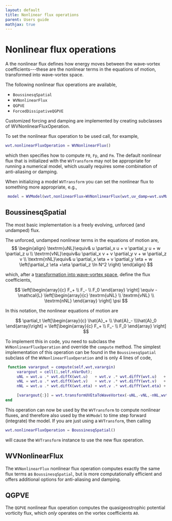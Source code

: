 ```yaml
---
layout: default
title: Nonlinear flux operations
parent: Users guide
mathjax: true
---
```


#  Nonlinear flux operations

A the nonlinear flux defines how energy moves between the wave-vortex coefficients---these are the nonlinear terms in the equations of motion, transformed into wave-vortex space.

The following nonlinear flux operations are available,
- `BoussinesqSpatial`
- `WVNonlinearFlux`
- `QGPVE`
- `ForcedDissipativeQGPVE`

Customized forcing and damping are implemented by creating subclasses of WVNonlinearFluxOperation.

To set the nonlinear flux operation to be used call, for example,
```matlab
wvt.nonlinearFluxOperation = WVNonlinearFlux()
```
which then specifies how to compute `F0`, `Fp`, and `Fm`. The default nonlinear flux that is initialized with the `WVTransform` may not be appropriate for running a numerical model, which usually requires some combination of anti-aliasing or damping.

When initializing a model `WVTransform` you can set the nonlinear flux to something more appropriate, e.g.,
```matlab
 model = WVModel(wvt,nonlinearFlux=WVNonlinearFlux(wvt,uv_damp=wvt.uvMax));
 ```


## BoussinesqSpatial

The most basic implementation is a freely evolving, unforced (and undamped) flux. 

The unforced, undamped nonlinear terms in the equations of motion are,
$$
\begin{align}
    \textrm{uNL}\equiv& u \partial_x u + v \partial_y u + w \partial_z u \\
    \textrm{vNL}\equiv&u \partial_x v + v \partial_y v + w \partial_z v \\
    \textrm{nNL}\equiv& u \partial_x \eta + v \partial_y \eta + w \left(\partial_z \eta +\eta \partial_z \ln N^2 \right)
\end{align}
$$

which, after a [transformation into wave-vortex space](/mathematical-introduction/transformations.html), define the flux coefficients,

$$
\left[\begin{array}{c}
F_+ \\
F_- \\
F_0
\end{array} \right] \equiv 
    - \mathcal{L} \left[\begin{array}{c}
\textrm{uNL} \\
\textrm{vNL} \\
\textrm{nNL} 
\end{array} \right] \psi
$$

In this notation, the nonlinear equations of motion are

$$
\partial_t \left[\begin{array}{c} \hat{A}_+  \\  \hat{A}_-  \\\hat{A}_0 \end{array}\right] = \left[\begin{array}{c}
 F_+ \\
 F_- \\
F_0
\end{array} \right]
$$

To implement this in code, you need to subclass the `WVNonlinearFluxOperation` and override the `compute` method. The simplest implementation of this operation can be found in the `BoussinesqSpatial` subclass of the `WVNonlinearFluxOperation` and is only 4 lines of code,

```matlab
 function varargout = compute(self,wvt,varargin)
     varargout = cell(1,self.nVarOut);
     uNL = wvt.u .* wvt.diffX(wvt.u)   + wvt.v .* wvt.diffY(wvt.u)   + wvt.w .*  wvt.diffZF(wvt.u);
     vNL = wvt.u .* wvt.diffX(wvt.v)   + wvt.v .* wvt.diffY(wvt.v)   + wvt.w .*  wvt.diffZF(wvt.v);
     nNL = wvt.u .* wvt.diffX(wvt.eta) + wvt.v .* wvt.diffY(wvt.eta) + wvt.w .* (wvt.diffZG(wvt.eta) + wvt.eta .* wvt.dLnN2);

     [varargout{:}] = wvt.transformUVEtaToWaveVortex(-uNL,-vNL,-nNL,wvt.t);
end
```

This operation can now be used by the `WVTransform` to compute nonlinear fluxes, and therefore also used by the `WVModel` to time step forward (integrate) the model. If you are just using a `WVTransform`, then calling

```matlab
wvt.nonlinearFluxOperation = BoussinesqSpatial()
```

will cause the `WVTransform` instance to use the new flux operation.

## WVNonlinearFlux

The `WVNonlinearFlux` nonlinear flux operation computes exactly the same flux terms as `BoussinesqSpatial`, but is more computationally efficient and offers additional options for anti-aliasing and damping. 

## QGPVE

The `QGPVE` nonlinear flux operation computes the quasigeostrophic potential vorticity flux, which *only* operates on the vortex coefficients `A0`.
